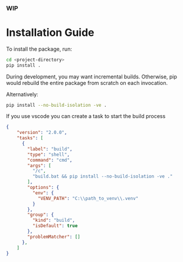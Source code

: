 ### WIP

# Installation Guide


To install the package, run:

```bash
cd <project-directory>
pip install .
```

During development, you may want incremental builds. Otherwise, pip would rebuild the entire package from scratch on each invocation.

Alternatively:
```bash
pip install --no-build-isolation -ve .
```

If you use vscode you can create a task to start the build process
```json
{
    "version": "2.0.0",
    "tasks": [
      {
        "label": "build",
        "type": "shell",
        "command": "cmd",
        "args": [
          "/c",
          "build.bat && pip install --no-build-isolation -ve ."
        ],
        "options": {
          "env": {
            "VENV_PATH": "C:\\path_to_venv\\.venv"
          }
        },
        "group": {
          "kind": "build",
          "isDefault": true
        },
        "problemMatcher": []
      },
    ]
}
```
